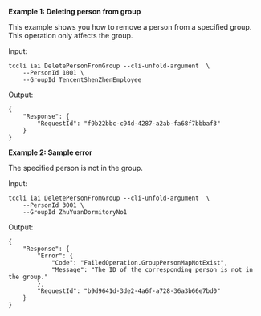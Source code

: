 **Example 1: Deleting person from group**

This example shows you how to remove a person from a specified group. This operation only affects the group.

Input: 

```
tccli iai DeletePersonFromGroup --cli-unfold-argument  \
    --PersonId 1001 \
    --GroupId TencentShenZhenEmployee
```

Output: 
```
{
    "Response": {
        "RequestId": "f9b22bbc-c94d-4287-a2ab-fa68f7bbbaf3"
    }
}
```

**Example 2: Sample error**

The specified person is not in the group.

Input: 

```
tccli iai DeletePersonFromGroup --cli-unfold-argument  \
    --PersonId 3001 \
    --GroupId ZhuYuanDormitoryNo1
```

Output: 
```
{
    "Response": {
        "Error": {
            "Code": "FailedOperation.GroupPersonMapNotExist",
            "Message": "The ID of the corresponding person is not in the group."
        },
        "RequestId": "b9d9641d-3de2-4a6f-a728-36a3b66e7bd0"
    }
}
```

